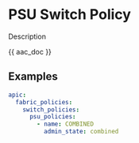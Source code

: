 # PSU Switch Policy

Description

{{ aac_doc }}
## Examples

```yaml
apic:
  fabric_policies:
    switch_policies:
      psu_policies:
        - name: COMBINED
          admin_state: combined
```

